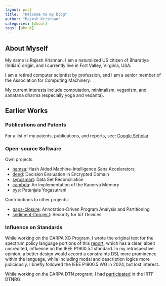 ```yaml
---
layout: post
title:  "Welcome to my blog"
author: "Rajesh Krishnan"
categories: [About]
tags: [about]
---
```


## About Myself

My name is Rajesh Krishnan. I am a naturalized US citizen of Bharatiya (Indian) origin, and I currently live in Fort Valley, Virginia, USA. 

I am a retired computer scientist by profession, and I am a senior member of the Association for Computing Machinery.

My current interests include computation, minimalism, veganism, and sanatana dharma (especially yoga and vedanta).

## Earlier Works

### Publications and Patents

For a list of my patents, publications, and reports, see:
[Google Scholar](https://scholar.google.com/citations?hl=en&user=aMfW5dMAAAAJ&pagesize=100&sortby=pubdate)

### Open-source Software

Own projects:

 * [hamsa](https://rajesh-krishnan.github.io/deed): Hash Aided Machine-Intelligence Sans Accelerators
 * [deed](https://rajesh-krishnan.github.io/deed): Decision Evaluation in Encrypted Domain 
 * [syncsmart](https://rajesh-krishnan.github.io/syncsmart): Data Set Reconciliation 
 * [cambda](https://rajesh-krishnan.github.io/cambda): An Implementation of the Kanerva Memory 
 * [pys](https://rajesh-krishnan.github.io/pys): Patanjala Yogasutrani

Contributions to other projects:

 * [gaps-closure](https://gaps-closure.github.io): Annotation-Driven Program Analysis and Partitioning
 * [sediment-lfproject](https://sediment-lfproject.github.io): Security for IoT Devices
 
### Influence on Standards

While working on the DARPA XG Program, I wrote the original text for the spectrum policy language portions of this [report](https://apps.dtic.mil/sti/pdfs/ADA437096.pdf), which has a clear, albeit uncredited, influence on the IEEE P1900.5.1 standard. In my retrospective opinion, a better design would accord a constraints DSL more prominence within the language, while including modal and description logics more judiciously. I briefly followed the IEEE P1900.5 WG in 2024, but lost interest..

While working on the DARPA DTN program, I had [participated](https://mailarchive.ietf.org/arch/msg/dtn-interest/KQFRTBWkMga5pRTXuP3tbDzu-n8/) in the IRTF DTNRG.
